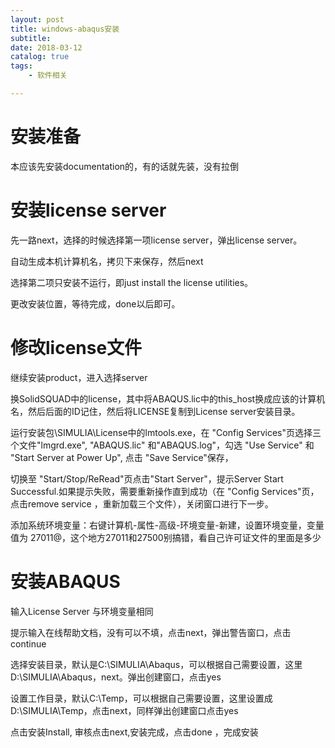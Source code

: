 ```yaml
---
layout: post
title: windows-abaqus安装 
subtitle:  
date: 2018-03-12
catalog: true
tags: 
    - 软件相关

---
```



# 安装准备

本应该先安装documentation的，有的话就先装，没有拉倒

# 安装license server

先一路next，选择的时候选择第一项license server，弹出license server。

自动生成本机计算机名，拷贝下来保存，然后next

选择第二项只安装不运行，即just install the license utilities。

更改安装位置，等待完成，done以后即可。

# 修改license文件

继续安装product，进入选择server

换SolidSQUAD中的license，其中将ABAQUS.lic中的this_host换成应该的计算机名，然后后面的ID记住，然后将LICENSE复制到License server安装目录。

运行安装包\SIMULIA\License中的lmtools.exe，在 "Config Services"页选择三个文件"lmgrd.exe", "ABAQUS.lic" 和"ABAQUS.log"，勾选 "Use Service" 和 "Start Server at Power Up", 点击 "Save Service"保存，

切换至 "Start/Stop/ReRead"页点击"Start Server"，提示Server Start Successful.如果提示失败，需要重新操作直到成功（在 "Config Services"页，点击remove service ，重新加载三个文件），关闭窗口进行下一步。

添加系统环境变量：右键计算机-属性-高级-环境变量-新建，设置环境变量，变量值为 27011@，这个地方27011和27500别搞错，看自己许可证文件的里面是多少

# 安装ABAQUS

输入License Server 与环境变量相同

提示输入在线帮助文档，没有可以不填，点击next，弹出警告窗口，点击continue 

选择安装目录，默认是C:\SIMULIA\Abaqus，可以根据自己需要设置，这里 D:\SIMULIA\Abaqus，next。弹出创建窗口，点击yes

设置工作目录，默认C:\Temp，可以根据自己需要设置，这里设置成 D:\SIMULIA\Temp，点击next，同样弹出创建窗口点击yes

点击安装Install, 审核点击next,安装完成，点击done ，完成安装
